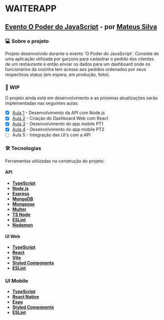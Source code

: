 # WAITERAPP

## [Evento O Poder do JavaScript](https://opoderdojs.jstack.com.br/aulas/aula-1) - por [Mateus Silva](https://github.com/maateusilva)

### 💻 Sobre o projeto

Projeto desenvolvido durante o evento 'O Poder do JavaScript'. Consiste de uma aplicação utilizada por garçons para cadastrar o pedido dos clientes de um restaurante e então enviar os dados para um dashboard onde os funcionários da cozinha tem acesso aos pedidos ordenados por seus respectivos status (em espera, em produção, feito).

### 🚧 WIP

O projeto ainda está em desenvolvimento e as próximas atualizações serão implementadas nas seguintes aulas:

- [x] [Aula 1](https://youtu.be/rNMEb9WvpEw) - Desenvolvimento da API com Node.js
- [x] [Aula 2](https://youtu.be/XDqicewJzPg) - Criação do Dashboard Web com React
- [x] [Aula 3](https://youtu.be/oGLABVN7h6g) - Desenvolvimento do app mobile PT1
- [x] [Aula 4](https://youtu.be/BUHgL8lkJWk) - Desenvolvimento do app mobile PT2
- [ ] Aula 5 - Integração das UI's com a API

### 🛠 Tecnologias

Ferramentas utilizadas na construção do projeto:

#### **API** 
- **[TypeScript](https://www.typescriptlang.org)**
- **[Node.js](https://nodejs.org/)**
- **[Express](https://expressjs.com/)**
- **[MongoDB](https://www.mongodb.com/)**
- **[Mongoose](https://mongoosejs.com)**
- **[Multer](https://github.com/expressjs/multer)**
- **[TS Node](https://typestrong.org/ts-node/)**
- **[ESLint](https://eslint.org/)**
- **[Nodemon](https://nodemon.io/)**
  
#### **UI Web**
- **[TypeScript](https://www.typescriptlang.org)**
- **[React](https://reactjs.org/)**
- **[Vite](https://vitejs.dev/)**
- **[Styled Components](https://styled-components.com/)**
- **[ESLint](https://eslint.org/)**

### **UI Mobile**
- **[TypeScript](https://www.typescriptlang.org)**
- **[React Native](https://reactnative.dev/)**
- **[Expo](https://expo.dev/)**
- **[Styled Components](https://styled-components.com/)**
- **[ESLint](https://eslint.org/)**